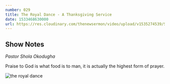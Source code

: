 ```yaml
---
number: 029
title: The Royal Dance - A Thanksgiving Service 
date: 1533468630000
url: https://res.cloudinary.com/thenewsermon/video/upload/v1535274539/Sunday_Service_-_Pastor_Shola_Okodugha_-_8.5.2018.mp3
---
```


## Show Notes
_Pastor Shola Okodugha_

Praise to God is what food is to man, it is actually the highest form of prayer.

![the royal dance](https://res.cloudinary.com/thenewsermon/image/upload/v1536165213/sermon%20display%20pictures/the_royal_dance.jpg)

